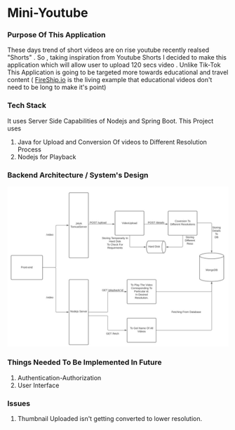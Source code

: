 # Mini-Youtube
### Purpose Of This Application 
These days trend of short videos are on rise youtube recently realsed "Shorts" . So , taking inspiration from Youtube Shorts I decided to make this application which will allow user to upload 120 secs video .
Unlike Tik-Tok This Application is going to be targeted more towards educational and travel content ( [FireShip.io](https://www.youtube.com/channel/UCsBjURrPoezykLs9EqgamOA) is the living example that educational videos don't need to be long to make it's point)

### Tech Stack
It uses Server Side Capabilities of Nodejs and Spring Boot. 
This Project uses 
1) Java for Upload and Conversion Of videos to Different Resolution Process
2) Nodejs for Playback

### Backend Architecture / System's Design
![System's Design](Architecture1.JPG)

### Things Needed To Be Implemented In Future 
1) Authentication-Authorization
2) User Interface

### Issues
1) Thumbnail Uploaded isn't getting converted to lower resolution.


